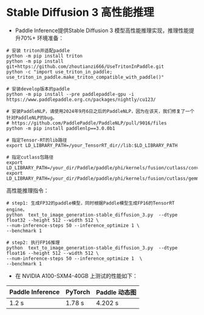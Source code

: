 # Stable Diffusion 3 高性能推理

- Paddle Inference提供Stable Diffusion 3 模型高性能推理实现，推理性能提升70%+
环境准备：
```shell
# 安装 triton并适配paddle
python -m pip install triton
python -m pip install git+https://github.com/zhoutianzi666/UseTritonInPaddle.git
python -c "import use_triton_in_paddle; use_triton_in_paddle.make_triton_compatible_with_paddle()"

# 安装develop版本的paddle
python -m pip install --pre paddlepaddle-gpu -i https://www.paddlepaddle.org.cn/packages/nightly/cu123/

# 安装PaddleNLP，请使用2024年9月6日之后的PaddleNLP，因为在该天，我们修复了一个针对PaddleNLP的bug。
# https://github.com/PaddlePaddle/PaddleNLP/pull/9016/files
python -m pip install paddlenlp==3.0.0b1

# 指定Tensor-RT的lib路径
export LD_LIBRARY_PATH=/your_TensorRT_dir//lib:$LD_LIBRARY_PATH

# 指定cutlass包路径
export LD_LIBRARY_PATH=/your_dir/Paddle/paddle/phi/kernels/fusion/cutlass/conv2d/build:$LD_LIBRARY_PATH
export LD_LIBRARY_PATH=/your_dir/Paddle/paddle/phi/kernels/fusion/cutlass/gemm_epilogue/build:$LD_LIBRARY_PATH
```

高性能推理指令：
```shell
# step1: 生成FP32的paddle模型，同时根据Paddle模型生成FP16的TensorRT engine。
python  text_to_image_generation-stable_diffusion_3.py  --dtype float32 --height 512 --width 512 \
--num-inference-steps 50 --inference_optimize 1 \
--benchmark 1

# step2: 执行FP16推理
python  text_to_image_generation-stable_diffusion_3.py  --dtype float16 --height 512 --width 512 \
--num-inference-steps 50 --inference_optimize 1  \
--benchmark 1
```

- 在 NVIDIA A100-SXM4-40GB 上测试的性能如下：

| Paddle Inference|    PyTorch   | Paddle 动态图 |
| --------------- | ------------ | ------------ |
|       1.2 s     |     1.78 s   |    4.202 s   |
